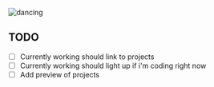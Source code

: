 ![dancing](https://media.tenor.com/Cpr_CZD-gDEAAAAj/rat-dance-viral.gif)

## TODO
- [ ] Currently working should link to projects
- [ ] Currently working should light up if i'm coding right now 
- [ ] Add preview of projects